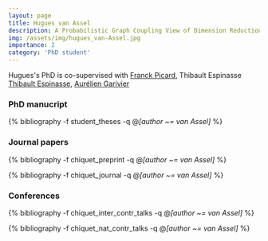 ```yaml
---
layout: page
title: Hugues van Assel
description: A Probabilistic Graph Coupling View of Dimension Reduction (2021-xx)
img: /assets/img/hugues_van-Assel.jpg
importance: 2
category: 'PhD student'
---
```


Hugues's PhD is co-supervised with [Franck Picard](https://franckpicard.github.io/), Thibault Espinasse [Thibault Espinasse](https://thibaultespinasse.github.io/home_page/), [Aurélien Garivier](https://perso.ens-lyon.fr/aurelien.garivier/www.math.univ-toulouse.fr/_agarivie/index.html)


### PhD manucript

<div class="publications">

{% bibliography -f student_theses -q @*[author ~= van Assel]* %}

</div>

### Journal papers

<div class="publications">

{% bibliography -f chiquet_preprint -q @*[author ~= van Assel]* %}

{% bibliography -f chiquet_journal -q @*[author ~= van Assel]* %}

</div>


### Conferences

<div class="publications">

{% bibliography -f chiquet_inter_contr_talks -q @*[author ~= van Assel]* %}

{% bibliography -f chiquet_nat_contr_talks -q @*[author ~= van Assel]* %}

</div>
